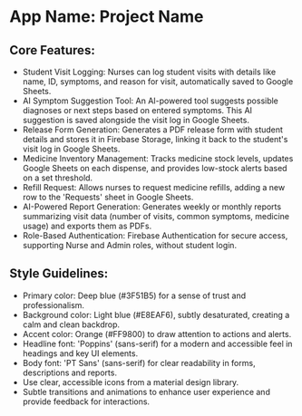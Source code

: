 # **App Name**: Project Name

## Core Features:

- Student Visit Logging: Nurses can log student visits with details like name, ID, symptoms, and reason for visit, automatically saved to Google Sheets.
- AI Symptom Suggestion Tool: An AI-powered tool suggests possible diagnoses or next steps based on entered symptoms. This AI suggestion is saved alongside the visit log in Google Sheets.
- Release Form Generation: Generates a PDF release form with student details and stores it in Firebase Storage, linking it back to the student's visit log in Google Sheets.
- Medicine Inventory Management: Tracks medicine stock levels, updates Google Sheets on each dispense, and provides low-stock alerts based on a set threshold.
- Refill Request: Allows nurses to request medicine refills, adding a new row to the 'Requests' sheet in Google Sheets.
- AI-Powered Report Generation: Generates weekly or monthly reports summarizing visit data (number of visits, common symptoms, medicine usage) and exports them as PDFs.
- Role-Based Authentication: Firebase Authentication for secure access, supporting Nurse and Admin roles, without student login.

## Style Guidelines:

- Primary color: Deep blue (#3F51B5) for a sense of trust and professionalism.
- Background color: Light blue (#E8EAF6), subtly desaturated, creating a calm and clean backdrop.
- Accent color: Orange (#FF9800) to draw attention to actions and alerts.
- Headline font: 'Poppins' (sans-serif) for a modern and accessible feel in headings and key UI elements.
- Body font: 'PT Sans' (sans-serif) for clear readability in forms, descriptions and reports.
- Use clear, accessible icons from a material design library.
- Subtle transitions and animations to enhance user experience and provide feedback for interactions.